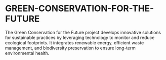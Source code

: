 # GREEN-CONSERVATION-FOR-THE-FUTURE
The Green Conservation for the Future project develops innovative solutions for sustainable practices by leveraging technology to monitor and reduce ecological footprints. It integrates renewable energy, efficient waste management, and biodiversity preservation to ensure long-term environmental health. 

